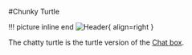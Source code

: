 #Chunky Turtle

!!! picture inline end
    ![Header](https://srendi.de/wp-content/uploads/2021/03/Advanced-Chatty-Turtle.png){ align=right }

The chatty turtle is the turtle version of the [Chat box](https://docs.srendi.de/Peripherals/chatbox/).
